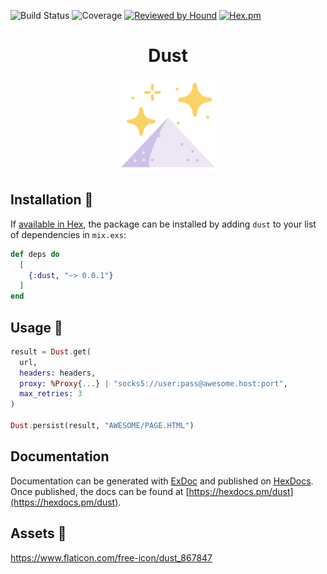 ![Build Status](https://img.shields.io/travis/com/imanhodjaev/dust/develop?style=for-the-badge)
![Coverage](https://img.shields.io/coveralls/github/imanhodjaev/dust/develop?style=for-the-badge)
[![Reviewed by Hound](https://img.shields.io/badge/Reviewed_by-Hound-8E64B0.svg?style=for-the-badge)](https://houndci.com)
[![Hex.pm](https://img.shields.io/hexpm/l/dust?color=ff69b4&label=License&style=for-the-badge)](https://opensource.org/licenses/Apache-2.0)

<p align="center">
  <h1 align="center">Dust</h1>
  <p align="center">
    <img width="150" height="150" src="https://raw.githubusercontent.com/imanhodjaev/dust/develop/assets/dust.svg"/>
  </p>
</p>

## Installation 💾

If [available in Hex](https://hex.pm/docs/publish), the package can be installed
by adding `dust` to your list of dependencies in `mix.exs`:

```elixir
def deps do
  [
    {:dust, "~> 0.0.1"}
  ]
end
```

## Usage 🧠

```elixir
result = Dust.get(
  url,
  headers: headers,
  proxy: %Proxy{...} | "socks5://user:pass@awesome.host:port",
  max_retries: 3
)

Dust.persist(result, "AWESOME/PAGE.HTML")
```

## Documentation

Documentation can be generated with [ExDoc](https://github.com/elixir-lang/ex_doc)
and published on [HexDocs](https://hexdocs.pm). Once published, the docs can
be found at [https://hexdocs.pm/dust](https://hexdocs.pm/dust).

## Assets 💄

https://www.flaticon.com/free-icon/dust_867847

